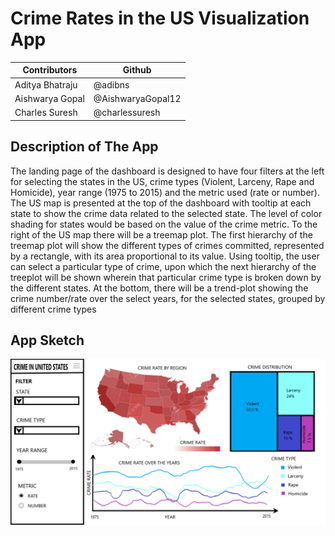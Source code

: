 # Crime Rates in the US Visualization App

Contributors | Github | 
--- | --- |
Aditya Bhatraju | @adibns |
Aishwarya Gopal | @AishwaryaGopal12  |
Charles Suresh | @charlessuresh  | 

  
## Description of The App

The landing page of the dashboard is designed to have four filters at the left for selecting the states in the US, crime types (Violent, Larceny, Rape and Homicide), year range (1975 to 2015) and the metric used (rate or number). The US map is presented at the top of the dashboard with tooltip at each state to show the crime data related to the selected state. The level of color shading for states would be based on the value of the crime metric. To the right of the US map there will be a treemap plot. The first hierarchy of the treemap plot will show the different types of crimes committed, represented by a rectangle, with its area proportional to its value. Using tooltip, the user can select a particular type of crime, upon which the next hierarchy of the treeplot will be shown wherein that particular crime type is broken down by the different states. At the bottom, there will be a trend-plot showing the crime number/rate over the select years, for the selected states, grouped by different crime types

## App Sketch

![](img/Graph_Sketch.png)
